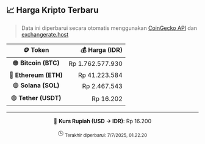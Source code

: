 

<!-- HARGA_KRIPTO -->
## 📈 Harga Kripto Terbaru

> Data ini diperbarui secara otomatis menggunakan [CoinGecko API](https://www.coingecko.com/) dan [exchangerate.host](https://exchangerate.host/)

<div align="center">

| 🪙 Token | 💰 Harga (IDR) |
|:------:|---------------:|
| 🟠 **Bitcoin (BTC)**   | Rp 1.762.577.930 |
| 🔵 **Ethereum (ETH)**  | Rp 41.223.584 |
| 🟣 **Solana (SOL)**    | Rp 2.467.543 |
| 🟢 **Tether (USDT)**   | Rp 16.202 |

---

💱 **Kurs Rupiah (USD → IDR)**: Rp 16.200

🕒 <sub>Terakhir diperbarui: 7/7/2025, 01.22.20</sub>

</div>
<!-- /HARGA_KRIPTO -->